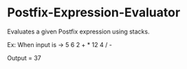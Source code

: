 # Postfix-Expression-Evaluator

Evaluates a given Postfix expression using stacks.

Ex:
When input is ->    5 6 2 + * 12 4 / - 

Output =  37
